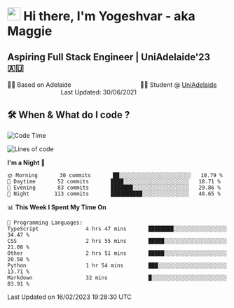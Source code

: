 <h1><img src="https://emojis.slackmojis.com/emojis/images/1531849430/4246/blob-sunglasses.gif?1531849430" width="30"/> Hi there, I'm Yogeshvar - aka Maggie</h1>

## Aspiring Full Stack Engineer | UniAdelaide'23 🇦🇺  
🏂🏻  Based on Adelaide &nbsp;&nbsp;&nbsp;&nbsp;&nbsp;&nbsp;&nbsp;&nbsp;&nbsp;&nbsp;&nbsp;&nbsp;&nbsp;&nbsp;&nbsp;&nbsp;&nbsp;&nbsp;&nbsp;&nbsp;&nbsp;&nbsp;&nbsp;&nbsp;&nbsp;&nbsp;&nbsp;&nbsp;&nbsp;&nbsp;&nbsp;&nbsp;&nbsp;&nbsp;&nbsp;&nbsp;&nbsp;&nbsp;&nbsp;👨‍💻 Student @ [UniAdelaide](https://www.adelaide.edu.au)   &nbsp;&nbsp;&nbsp;&nbsp;&nbsp;&nbsp;&nbsp;&nbsp;&nbsp;&nbsp;&nbsp;&nbsp;&nbsp;&nbsp;&nbsp;&nbsp;&nbsp;&nbsp;&nbsp;&nbsp;&nbsp;&nbsp;&nbsp;&nbsp;&nbsp;&nbsp;&nbsp;&nbsp;&nbsp;&nbsp;&nbsp;Last Updated: 30/06/2021

## 🛠 When & What do I code ?  

<!--START_SECTION:waka-->
![Code Time](http://img.shields.io/badge/Code%20Time-1%2C938%20hrs%2023%20mins-blue)

![Lines of code](https://img.shields.io/badge/From%20Hello%20World%20I%27ve%20Written-2%20Million%20lines%20of%20code-blue)

**I'm a Night 🦉** 

```text
🌞 Morning       30 commits       ██░░░░░░░░░░░░░░░░░░░░░░░   10.79 % 
🌆 Daytime       52 commits       ████░░░░░░░░░░░░░░░░░░░░░   18.71 % 
🌃 Evening       83 commits       ███████░░░░░░░░░░░░░░░░░░   29.86 % 
🌙 Night        113 commits       ██████████░░░░░░░░░░░░░░░   40.65 % 

```


📊 **This Week I Spent My Time On** 

```text
💬 Programming Languages: 
TypeScript               4 hrs 47 mins       ████████░░░░░░░░░░░░░░░░░   34.47 % 
CSS                      2 hrs 55 mins       █████░░░░░░░░░░░░░░░░░░░░   21.08 % 
Other                    2 hrs 51 mins       █████░░░░░░░░░░░░░░░░░░░░   20.58 % 
Python                   1 hr 54 mins        ███░░░░░░░░░░░░░░░░░░░░░░   13.71 % 
Markdown                 32 mins             █░░░░░░░░░░░░░░░░░░░░░░░░   03.91 % 

```


 Last Updated on 16/02/2023 19:28:30 UTC
<!--END_SECTION:waka-->
